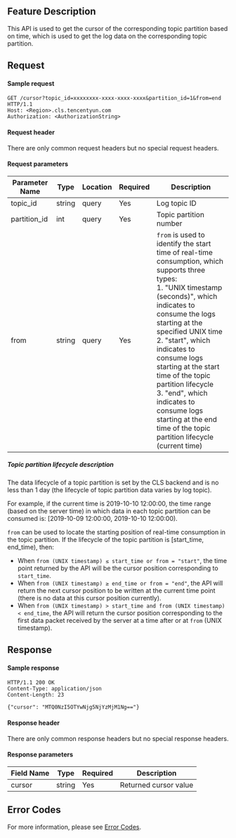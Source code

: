 ## Feature Description

This API is used to get the cursor of the corresponding topic partition based on time, which is used to get the log data on the corresponding topic partition.

## Request

#### Sample request

```shell
GET /cursor?topic_id=xxxxxxxx-xxxx-xxxx-xxxx&partition_id=1&from=end HTTP/1.1
Host: <Region>.cls.tencentyun.com
Authorization: <AuthorizationString>
```

#### Request header

There are only common request headers but no special request headers.

#### Request parameters

| Parameter Name | Type | Location | Required | Description |
| ------------ | ------ | ----- | -------- | ------------------------------------------------------------ |
| topic_id       | string            | query | Yes       | Log topic ID            |
| partition_id   | int    | query | Yes       | Topic partition number                                        |
| from         | string | query | Yes       | `from` is used to identify the start time of real-time consumption, which supports three types: <br />1. "UNIX timestamp (seconds)", which indicates to consume the logs starting at the specified UNIX time <br />2. "start", which indicates to consume logs starting at the start time of the topic partition lifecycle <br />3. "end", which indicates to consume logs starting at the end time of the topic partition lifecycle (current time) |

##### Topic partition lifecycle description

The data lifecycle of a topic partition is set by the CLS backend and is no less than 1 day (the lifecycle of topic partition data varies by log topic).

For example, if the current time is 2019-10-10 12:00:00, the time range (based on the server time) in which data in each topic partition can be consumed is: [2019-10-09 12:00:00, 2019-10-10 12:00:00).

`from` can be used to locate the starting position of real-time consumption in the topic partition. If the lifecycle of the topic partition is [start_time, end_time), then:
- When `from (UNIX timestamp) ≤ start_time or from = "start"`, the time point returned by the API will be the cursor position corresponding to `start_time`.
- When `from (UNIX timestamp) ≥ end_time or from = "end"`, the API will return the next cursor position to be written at the current time point (there is no data at this cursor position currently).
- When `from (UNIX timestamp) > start_time and from (UNIX timestamp) < end_time`, the API will return the cursor position corresponding to the first data packet received by the server at a time after or at `from` (UNIX timestamp).



## Response

#### Sample response

```shell
HTTP/1.1 200 OK
Content-Type: application/json
Content-Length: 23

{"cursor": "MTQ0NzI5OTYwNjg5NjYzMjM1Ng=="}
```

#### Response header

There are only common response headers but no special response headers.

#### Response parameters

| Field Name | Type | Required | Description |
| ------ | ------ | -------- | ------------ |
| cursor         | string | Yes       | Returned cursor value                  |

## Error Codes

For more information, please see [Error Codes](https://intl.cloud.tencent.com/document/product/614/12402).
